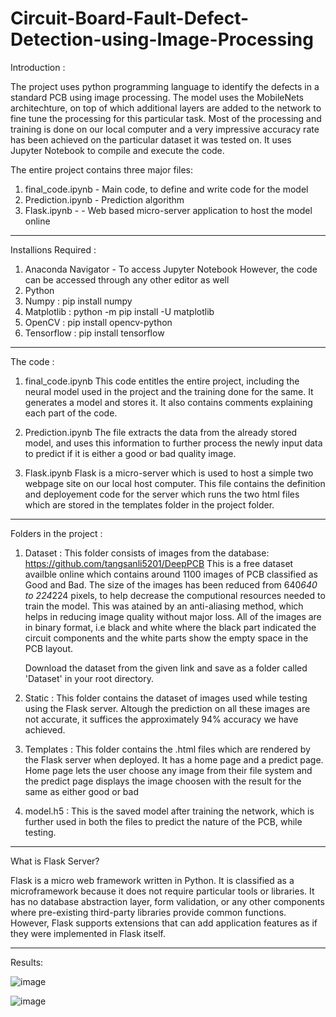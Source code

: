 # Circuit-Board-Fault-Defect-Detection-using-Image-Processing

Introduction : 

The project uses python programming language to identify the defects in a standard PCB using image processing. 
The model uses the MobileNets architechture, on top of which additional layers are added to the network to fine
tune the processing for this particular task. Most of the processing and training is done on our local computer and 
a very impressive accuracy rate has been achieved on the particular dataset it was tested on. It uses Jupyter 
Notebook to compile and execute the code.

The entire project contains three major files:
1. final_code.ipynb - Main code, to define and write code for the model
2. Prediction.ipynb - Prediction algorithm
3. Flask.ipynb - - Web based micro-server application to host the model online
   
-------------------------------------------------------------------------------------------------------------------

Installions Required :

1. Anaconda Navigator - To access Jupyter Notebook 
   However, the code can be accessed through any other editor as well
2. Python
3. Numpy : pip install numpy
4. Matplotlib : python -m pip install -U matplotlib
5. OpenCV : pip install opencv-python
6. Tensorflow : pip install tensorflow
   
-------------------------------------------------------------------------------------------------------------------

The code :

1. final_code.ipynb
   This code entitles the entire project, including the neural model used in the project and the training done for 
   the same. It generates a model and stores it. It also contains comments explaining each part of the code. 

2. Prediction.ipynb
   The file extracts the data from the already stored model, and uses this information to further process the 
   newly input data to predict if it is either a good or bad quality image.

3. Flask.ipynb
   Flask is a micro-server which is used to host a simple two webpage site on our local host computer. This file 
   contains the definition and deployement code for the server which runs the two html files which are stored in
   the templates folder in the project folder.
   
-------------------------------------------------------------------------------------------------------------------

Folders in the project :

1. Dataset :
   This folder consists of images from the database: https://github.com/tangsanli5201/DeepPCB
   This is a free dataset availble online which contains around 1100 images of PCB classified as Good and Bad.
   The size of the images has been reduced from 640*640 to 224*224 pixels, to help decrease the computional resources
   needed to train the model. This was atained by an anti-aliasing method, which helps in reducing image quality
   without major loss. All of the images are in binary format, i.e black and white where the black part indicated 
   the circuit components and the white parts show the empty space in the PCB layout.
   
   Download the dataset from the given link and save as a folder called 'Dataset' in your root directory.

3. Static :
   This folder contains the dataset of images used while testing using the Flask server. Altough the prediction on
   all these images are not accurate, it suffices the approximately 94% accuracy we have achieved. 

4. Templates :
   This folder contains the .html files which are rendered by the Flask server when deployed. It has a home page 
   and a predict page. Home page lets the user choose any image from their file system and the predict page displays
   the image choosen with the result for the same as either good or bad

5. model.h5 :
   This is the saved model after training the network, which is further used in both the files to predict the nature
   of the PCB, while testing.
   
-------------------------------------------------------------------------------------------------------------------

What is Flask Server? 

Flask is a micro web framework written in Python. It is classified as a microframework because it does not require
particular tools or libraries. It has no database abstraction layer, form validation, or any other components
where pre-existing third-party libraries provide common functions. However, Flask supports extensions that can add
application features as if they were implemented in Flask itself.

-------------------------------------------------------------------------------------------------------------------

Results:

![image](https://github.com/dhrupad-u/PCB-Defect-Detection-using-Machine-Learning/assets/42469685/f19cf229-fd09-4833-921c-dee0999af2b1)

![image](https://github.com/dhrupad-u/PCB-Defect-Detection-using-Machine-Learning/assets/42469685/4288b946-e2b0-45cb-a138-8b60aa4c5a79)

